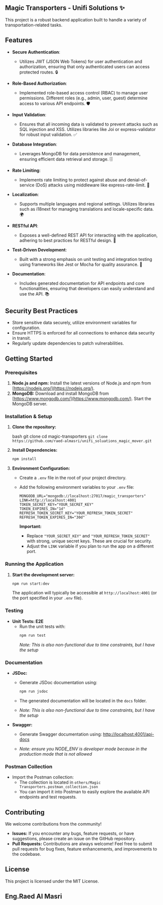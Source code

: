 ## Magic Transporters - Unifi Solutions ✨

This project is a robust backend application built to handle a variety of transportation-related tasks.

## Features

-   **Secure Authentication**:

    -   Utilizes JWT (JSON Web Tokens) for user authentication and authorization, ensuring that only authenticated users can access protected routes. 🔒

-   **Role-Based Authorization**:

    -   Implemented role-based access control (RBAC) to manage user permissions. Different roles (e.g., admin, user, guest) determine access to various API endpoints. 🛡️

-   **Input Validation**:

    -   Ensures that all incoming data is validated to prevent attacks such as SQL injection and XSS. Utilizes libraries like Joi or express-validator for robust input validation. ✅

-   **Database Integration**:

    -   Leverages MongoDB for data persistence and management, ensuring efficient data retrieval and storage. 🗄️

-   **Rate Limiting**:

    -   Implements rate limiting to protect against abuse and denial-of-service (DoS) attacks using middleware like express-rate-limit. 🚦

-   **Localization**:

    -   Supports multiple languages and regional settings. Utilizes libraries such as i18next for managing translations and locale-specific data. 🌍

-   **RESTful API**:

    -   Exposes a well-defined REST API for interacting with the application, adhering to best practices for RESTful design. 📡

-   **Test-Driven Development**:

    -   Built with a strong emphasis on unit testing and integration testing using frameworks like Jest or Mocha for quality assurance. 🧪

-   **Documentation**:
    -   Includes generated documentation for API endpoints and core functionalities, ensuring that developers can easily understand and use the API. 📚

## Security Best Practices

-   Store sensitive data securely, utilize environment variables for configuration.
-   Ensure HTTPS is enforced for all connections to enhance data security in transit.
-   Regularly update dependencies to patch vulnerabilities.

## Getting Started

### Prerequisites

1. **Node.js and npm:** Install the latest versions of Node.js and npm from [https://nodejs.org/](https://nodejs.org/).
2. **MongoDB:** Download and install MongoDB from [https://www.mongodb.com/](https://www.mongodb.com/). Start the MongoDB server.

### Installation & Setup

1.  **Clone the repository:**

    bash git clone cd magic-transporters `git clone https://github.com/raed-almasri/unifi_soluations_magic_mover.git`

2.  **Install Dependencies:**
    ```bash
    npm install
    ```
3.  **Environment Configuration:**

    -   Create a `.env` file in the root of your project directory.
    -   Add the following environment variables to your `.env` file:

        ```dotenv
        MONGODB_URL="mongodb://localhost:27017/magic_transporters"
        LINK=http://localhost:4001
        TOKEN_SECRET_KEY="YOUR_SECRET_KEY"
        TOKEN_EXPIRES_IN="1d"
        REFRESH_TOKEN_SECRET_KEY="YOUR_REFRESH_TOKEN_SECRET"
        REFRESH_TOKEN_EXPIRES_IN="30d"
        ```

        **Important:**

        -   Replace `"YOUR_SECRET_KEY"` and `"YOUR_REFRESH_TOKEN_SECRET"` with strong, unique secret keys. These are crucial for security.
        -   Adjust the `LINK` variable if you plan to run the app on a different port.

### Running the Application

1.  **Start the development server:**
    ```bash
    npm run start:dev
    ```
    The application will typically be accessible at `http://localhost:4001` (or the port specified in your `.env` file).

### Testing

-   **Unit Tests: E2E**
    -   Run the unit tests with:
        ```bash
        npm run test
        ```
        _Note: This is also non-functional due to time constraints, but I have the setup_

### Documentation

-   **JSDoc:**

    -   Generate JSDoc documentation using:
        ```bash
        npm run jsdoc
        ```
    -   The generated documentation will be located in the `docs` folder.

    -   _Note: This is also non-functional due to time constraints, but I have the setup_

-   **Swagger:**

    -   Generate Swagger documentation using:
        [http://localhost:4001/api-docs](http://localhost:4001/api-docs)

    -   _Note: ensure you NODE_ENV is developer mode because in the production mode that is not allowed_

### Postman Collection

-   Import the Postman collection:
    -   The collection is located in `others/Magic Transporters.postman_collection.json`
    -   You can import it into Postman to easily explore the available API endpoints and test requests.

## Contributing

We welcome contributions from the community!

-   **Issues:** If you encounter any bugs, feature requests, or have suggestions, please create an issue on the GitHub repository.
-   **Pull Requests:** Contributions are always welcome! Feel free to submit pull requests for bug fixes, feature enhancements, and improvements to the codebase.

## License

This project is licensed under the MIT License.

## Eng.Raed Al Masri
